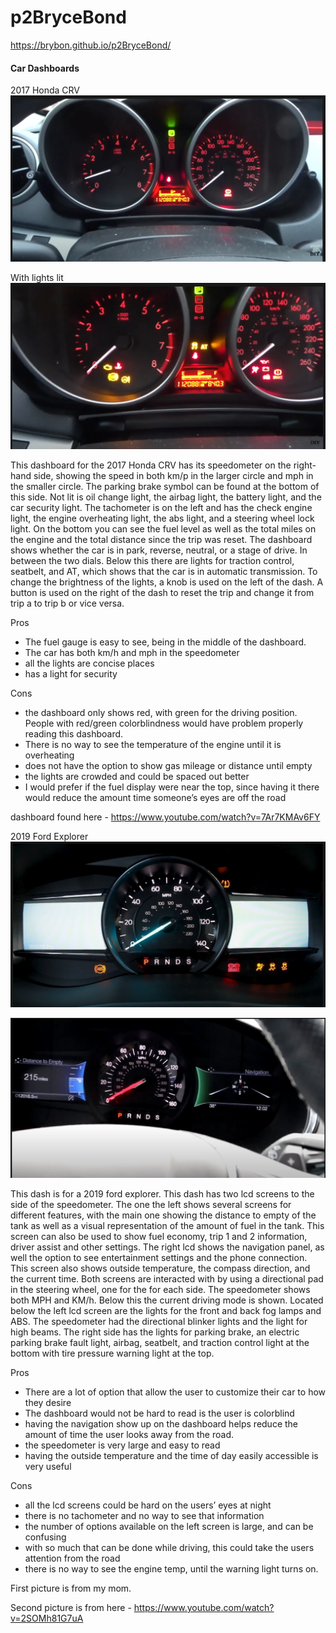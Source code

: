 # p2BryceBond
https://brybon.github.io/p2BryceBond/

#### Car Dashboards

2017 Honda CRV
![Image of Honda CRV](https://raw.githubusercontent.com/BryBon/p2BryceBond/main/Car%20.png)

With lights lit
![Image of Honda CRV with all lights](https://raw.githubusercontent.com/BryBon/p2BryceBond/main/Car%20pt2.png)

This dashboard for the 2017 Honda CRV has its speedometer on the right-hand side, showing the speed in both km/p in the larger circle and mph in the smaller circle. The parking brake symbol can be found at the bottom of this side. Not lit is oil change light, the airbag light, the battery light, and the car security light. The tachometer is on the left and has the check engine light, the engine overheating light, the abs light, and a steering wheel lock light. On the bottom you can see the fuel level as well as the total miles on the engine and the total distance since the trip was reset. The dashboard shows whether the car is in park, reverse, neutral, or a stage of drive. In between the two dials. Below this there are lights for traction control, seatbelt, and AT, which shows that the car is in automatic transmission. To change the brightness of the lights, a knob is used on the left of the dash. A button is used on the right of the dash to reset the trip and change it from trip a to trip b or vice versa.

Pros
- The fuel gauge is easy to see, being in the middle of the dashboard.
- The car has both km/h and mph in the speedometer
- all the lights are concise places
- has a light for security

Cons
- the dashboard only shows red, with green for the driving position. People with red/green colorblindness would have problem properly reading this dashboard.
- There is no way to see the temperature of the engine until it is overheating
- does not have the option to show gas mileage or distance until empty
- the lights are crowded and could be spaced out better
- I would prefer if the fuel display were near the top, since having it there would reduce the amount time someone’s eyes are off the road

dashboard found here - https://www.youtube.com/watch?v=7Ar7KMAv6FY


2019 Ford Explorer
![Image of Explorer on startup](https://raw.githubusercontent.com/BryBon/p2BryceBond/main/Ford%20Explorer.png)

![Image of car running](https://raw.githubusercontent.com/BryBon/p2BryceBond/main/Explorer%20running.png)

This dash is for a 2019 ford explorer. This dash has two lcd screens to the side of the speedometer. The one the left shows several screens for different features, with the main one showing the distance to empty of the tank as well as a visual representation of the amount of fuel in the tank. This screen can also be used to show fuel economy, trip 1 and 2 information, driver assist and other settings. The right lcd shows the navigation panel, as well the option to see entertainment settings and the phone connection. This screen also shows outside temperature, the compass direction, and the current time. Both screens are interacted with by using a directional pad in the steering wheel, one for the for each side. The speedometer shows both MPH and KM/h. Below this the current driving mode is shown. Located below the left lcd screen are the lights for the front and back fog lamps and ABS. The speedometer had the directional blinker lights and the light for high beams. The right side has the lights for parking brake, an electric parking brake fault light, airbag, seatbelt, and traction control light at the bottom with tire pressure warning light at the top.

Pros
- There are a lot of option that allow the user to customize their car to how they desire
- The dashboard would not be hard to read is the user is colorblind
- having the navigation show up on the dashboard helps reduce the amount of time the user looks away from the road.
- the speedometer is very large and easy to read
- having the outside temperature and the time of day easily accessible is very useful

Cons
- all the lcd screens could be hard on the users’ eyes at night
- there is no tachometer and no way to see that information
- the number of options available on the left screen is large, and can be confusing
- with so much that can be done while driving, this could take the users attention from the road
- there is no way to see the engine temp, until the warning light turns on.

First picture is from my mom.

Second picture is from here - https://www.youtube.com/watch?v=2SOMh81G7uA


